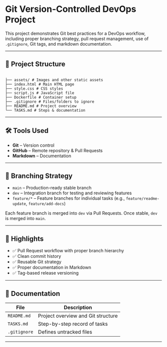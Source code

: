 
# Git Version-Controlled DevOps Project

This project demonstrates Git best practices for a DevOps workflow, including proper branching strategy, pull request management, use of `.gitignore`, Git tags, and markdown documentation.

---

## 📁 Project Structure

```

├── assets/ # Images and other static assets
├── index.html # Main HTML page
├── style.css # CSS styles
├── script.js # JavaScript file
├── Dockerfile # Container setup
├── .gitignore # Files/folders to ignore
├── README.md # Project overview
└── TASKS.md # Steps & documentation

````

---

## 🛠️ Tools Used

- **Git** – Version control
- **GitHub** – Remote repository & Pull Requests
- **Markdown** – Documentation

---

## 🔁 Branching Strategy

- `main` – Production-ready stable branch
- `dev` – Integration branch for testing and reviewing features
- `feature/*` – Feature branches for individual tasks (e.g., `feature/readme-update`, `feature/add-docs`)

Each feature branch is merged into `dev` via Pull Requests. Once stable, `dev` is merged into `main`.


---

## 📌 Highlights

* ✅ Pull Request workflow with proper branch hierarchy
* ✅ Clean commit history
* ✅ Reusable Git strategy
* ✅ Proper documentation in Markdown
* ✅ Tag-based release versioning

---

## 📂 Documentation

| File         | Description                        |
| ------------ | ---------------------------------- |
| `README.md`  | Project overview and Git structure |
| `TASKS.md`   | Step-by-step record of tasks       |
| `.gitignore` | Defines untracked files            |

---

